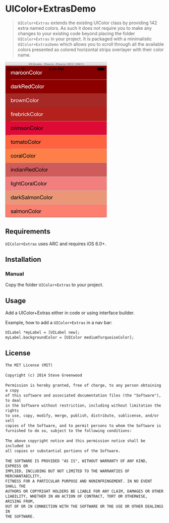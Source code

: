 # UIColor+ExtrasDemo

> `UIColor+Extras` extends the existing UIColor class by providing 142 extra named colors. As such it does not require you to make any changes to your existing code beyond placing the folder `UIColor+Extras` in your project. It is packaged with a minimalistic `UIColor+ExtrasDemo` which allows you to scroll through all the available colors presented as colored horizontal strips overlayer with their color name.

![demo](images/UIColorExtrasDemoScreenshot.png)

## Requirements

`UIColor+Extras` uses ARC and requires iOS 6.0+.


## Installation

### Manual

Copy the folder `UIColor+Extras` to your project.

## Usage

Add a UIColor+Extras either in code or using interface builder.

Example, how to add a ```UIColor+Extras``` in a nav bar:

``` objc
UILabel *myLabel = [UILabel new];
myLabel.backgroundColor = [UIColor mediumTurquoiseColor];
```

## License

    The MIT License (MIT)

    Copyright (c) 2014 Steve Greenwood

    Permission is hereby granted, free of charge, to any person obtaining a copy
    of this software and associated documentation files (the "Software"), to deal
    in the Software without restriction, including without limitation the rights
    to use, copy, modify, merge, publish, distribute, sublicense, and/or sell
    copies of the Software, and to permit persons to whom the Software is
    furnished to do so, subject to the following conditions:

    The above copyright notice and this permission notice shall be included in
    all copies or substantial portions of the Software.

    THE SOFTWARE IS PROVIDED "AS IS", WITHOUT WARRANTY OF ANY KIND, EXPRESS OR
    IMPLIED, INCLUDING BUT NOT LIMITED TO THE WARRANTIES OF MERCHANTABILITY,
    FITNESS FOR A PARTICULAR PURPOSE AND NONINFRINGEMENT. IN NO EVENT SHALL THE
    AUTHORS OR COPYRIGHT HOLDERS BE LIABLE FOR ANY CLAIM, DAMAGES OR OTHER
    LIABILITY, WHETHER IN AN ACTION OF CONTRACT, TORT OR OTHERWISE, ARISING FROM,
    OUT OF OR IN CONNECTION WITH THE SOFTWARE OR THE USE OR OTHER DEALINGS IN
    THE SOFTWARE.


